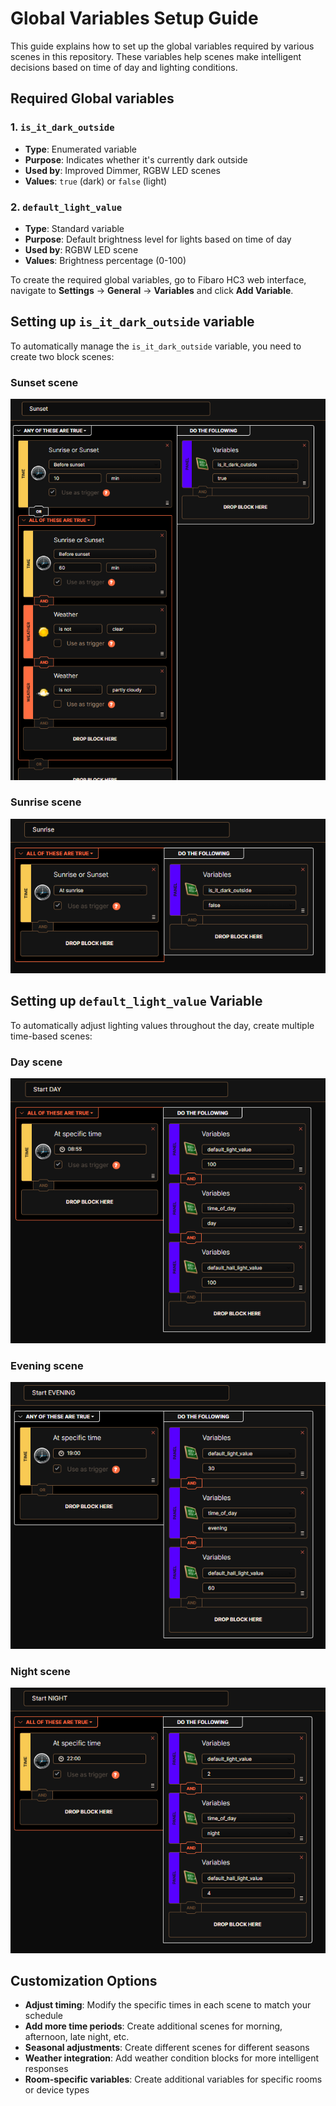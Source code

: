 # Global Variables Setup Guide

This guide explains how to set up the global variables required by various scenes in this repository. These variables help scenes make intelligent decisions based on time of day and lighting conditions.

## Required Global variables

### 1. `is_it_dark_outside`
- **Type**: Enumerated variable
- **Purpose**: Indicates whether it's currently dark outside
- **Used by**: Improved Dimmer, RGBW LED scenes
- **Values**: `true` (dark) or `false` (light)

### 2. `default_light_value`
- **Type**: Standard variable
- **Purpose**: Default brightness level for lights based on time of day
- **Used by**: RGBW LED scene
- **Values**: Brightness percentage (0-100)
  
To create the required global variables, go to Fibaro HC3 web interface, 
navigate to **Settings** → **General** → **Variables** and click **Add Variable**.

## Setting up `is_it_dark_outside` variable

To automatically manage the `is_it_dark_outside` variable, you need to create two block scenes:

### Sunset scene
![Sunset Scene Setup](./img/sunset.png)

### Sunrise scene  
![Sunrise Scene Setup](./img/sunrise.png)

## Setting up `default_light_value` Variable

To automatically adjust lighting values throughout the day, create multiple time-based scenes:

### Day scene
![Day Scene Setup](./img/day.png)

### Evening scene
![Evening Scene Setup](./img/evening.png)

### Night scene
![Night Scene Setup](./img/night.png)

## Customization Options

- **Adjust timing**: Modify the specific times in each scene to match your schedule
- **Add more time periods**: Create additional scenes for morning, afternoon, late night, etc.
- **Seasonal adjustments**: Create different scenes for different seasons
- **Weather integration**: Add weather condition blocks for more intelligent responses
- **Room-specific variables**: Create additional variables for specific rooms or device types
